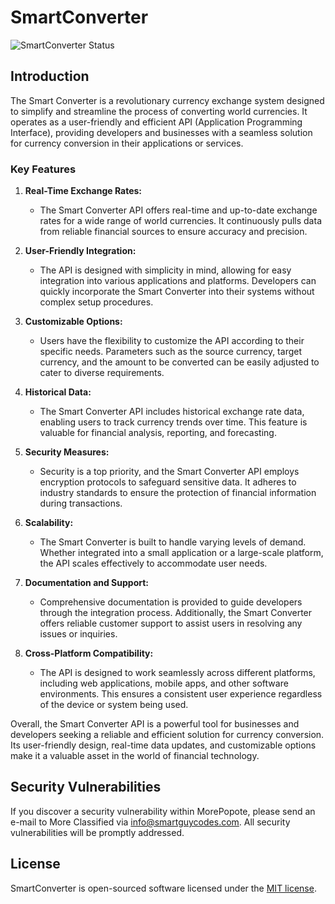# SmartConverter

![SmartConverter Status](https://github.com/SmartGuyCodes/smart_converter/actions/workflows/SmartConverter.yaml/badge.svg)

## Introduction

The Smart Converter is a revolutionary currency exchange system designed to simplify and streamline the process of converting world currencies. It operates as a user-friendly and efficient API (Application Programming Interface), providing developers and businesses with a seamless solution for currency conversion in their applications or services.

### Key Features

1. **Real-Time Exchange Rates:**
   - The Smart Converter API offers real-time and up-to-date exchange rates for a wide range of world currencies. It continuously pulls data from reliable financial sources to ensure accuracy and precision.

2. **User-Friendly Integration:**
   - The API is designed with simplicity in mind, allowing for easy integration into various applications and platforms. Developers can quickly incorporate the Smart Converter into their systems without complex setup procedures.

3. **Customizable Options:**
   - Users have the flexibility to customize the API according to their specific needs. Parameters such as the source currency, target currency, and the amount to be converted can be easily adjusted to cater to diverse requirements.

4. **Historical Data:**
   - The Smart Converter API includes historical exchange rate data, enabling users to track currency trends over time. This feature is valuable for financial analysis, reporting, and forecasting.

5. **Security Measures:**
   - Security is a top priority, and the Smart Converter API employs encryption protocols to safeguard sensitive data. It adheres to industry standards to ensure the protection of financial information during transactions.

6. **Scalability:**
   - The Smart Converter is built to handle varying levels of demand. Whether integrated into a small application or a large-scale platform, the API scales effectively to accommodate user needs.

7. **Documentation and Support:**
   - Comprehensive documentation is provided to guide developers through the integration process. Additionally, the Smart Converter offers reliable customer support to assist users in resolving any issues or inquiries.

8. **Cross-Platform Compatibility:**
   - The API is designed to work seamlessly across different platforms, including web applications, mobile apps, and other software environments. This ensures a consistent user experience regardless of the device or system being used.

Overall, the Smart Converter API is a powerful tool for businesses and developers seeking a reliable and efficient solution for currency conversion. Its user-friendly design, real-time data updates, and customizable options make it a valuable asset in the world of financial technology.

## Security Vulnerabilities

If you discover a security vulnerability within MorePopote, please send an e-mail to More Classified via [info@smartguycodes.com](mailto:info@smartguycodes.com). All security vulnerabilities will be promptly addressed.

## License

SmartConverter is open-sourced software licensed under the [MIT license](https://opensource.org/licenses/MIT).
